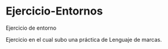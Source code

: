 # Ejercicio-Entornos
Ejercicio de entorno


Ejercicio en el cual subo una práctica de Lenguaje de marcas.